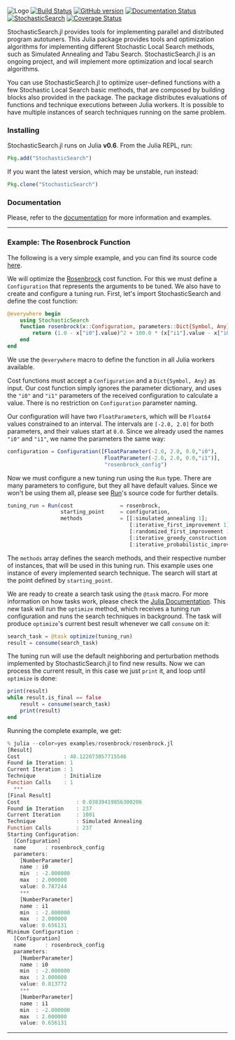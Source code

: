 ![Logo](https://raw.githubusercontent.com/phrb/StochasticSearch.jl/master/img/logo.png)
[![Build Status](https://travis-ci.org/phrb/StochasticSearch.jl.svg?branch=master)](https://travis-ci.org/phrb/StochasticSearch.jl)
[![GitHub version](https://badge.fury.io/gh/phrb%2FStochasticSearch.jl.svg)](https://badge.fury.io/gh/phrb%2FStochasticSearch.jl)
[![Documentation Status](https://readthedocs.org/projects/stochasticsearchjl/badge/?version=latest)](http://stochasticsearchjl.readthedocs.org/en/latest/?badge=latest)
[![StochasticSearch](http://pkg.julialang.org/badges/StochasticSearch_0.5.svg)](http://pkg.julialang.org/?pkg=StochasticSearch&ver=0.5)
[![Coverage Status](https://coveralls.io/repos/phrb/StochasticSearch.jl/badge.svg?branch=master)](https://coveralls.io/r/phrb/StochasticSearch.jl?branch=master)

StochasticSearch.jl provides tools for implementing parallel and distributed
program autotuners.  This Julia package provides tools and optimization
algorithms for implementing different Stochastic Local Search methods, such as
Simulated Annealing and Tabu Search. StochasticSearch.jl is an ongoing project,
and will implement more optimization and local search algorithms.

You can use StochasticSearch.jl to optimize user-defined functions with a few
Stochastic Local Search basic methods, that are composed by building blocks
also provided in the package. The package distributes evaluations of functions
and technique executions between Julia workers. It is possible to have multiple
instances of search techniques running on the same problem.

### Installing

StochasticSearch.jl runs on Julia **v0.6**. From the Julia REPL, run:

```jl
Pkg.add("StochasticSearch")
```

If you want the latest version, which may be unstable, run instead:

```jl
Pkg.clone("StochasticSearch")
```

### Documentation

Please, refer to the
[documentation](http://stochasticsearchjl.readthedocs.org/) for more
information and examples.

---

### Example: The Rosenbrock Function

The following is a very simple example, and you can find its source code
[here](https://github.com/phrb/StochasticSearch.jl/blob/master/examples/rosenbrock/rosenbrock.jl).

We will optimize the
[Rosenbrock](http://en.wikipedia.org/wiki/Rosenbrock_function) cost function.
For this we must define a ```Configuration``` that represents the arguments to
be tuned. We also have to create and configure a tuning run. First, let's
import StochasticSearch and define the cost function:

```jl
@everywhere begin
    using StochasticSearch
    function rosenbrock(x::Configuration, parameters::Dict{Symbol, Any})
        return (1.0 - x["i0"].value)^2 + 100.0 * (x["i1"].value - x["i0"].value^2)^2
    end
end
```
We use the `@everywhere` macro to define the function in all Julia workers
available.

Cost functions must accept a `Configuration` and a `Dict{Symbol, Any}` as
input. Our cost function simply ignores the parameter dictionary, and uses the
`"i0"` and `"i1"` parameters of the received configuration to calculate a
value. There is no restriction on `Configuration` parameter naming.

Our configuration will have two ```FloatParameter```s, which will be
```Float64``` values constrained to an interval. The intervals are ```[-2.0,
2.0]``` for both parameters, and their values start at ```0.0```. Since we
already used the names `"i0"` and `"i1"`, we name the parameters the same way:

```jl
configuration = Configuration([FloatParameter(-2.0, 2.0, 0.0,"i0"),
                               FloatParameter(-2.0, 2.0, 0.0,"i1")],
                               "rosenbrock_config")
```
Now we must configure a new tuning run using the `Run` type. There are many parameters to configure, but they all have default values. Since we won't be using them all, please see [Run](https://github.com/phrb/StochasticSearch.jl/blob/master/src/core/run.jl)'s source code for further details.
```jl
tuning_run = Run(cost               = rosenbrock,
                 starting_point     = configuration,
                 methods            = [[:simulated_annealing 1];
                                       [:iterative_first_improvement 1];
                                       [:randomized_first_improvement 1];
                                       [:iterative_greedy_construction 1];
                                       [:iterative_probabilistic_improvement 1];])
```
The `methods` array defines the search methods, and their respective number of
instances, that will be used in this tuning run. This example uses one instance
of every implemented search technique. The search will start at the point
defined by `starting_point`.

We are ready to create a search task using the `@task` macro. For more
information on how tasks work, please check the [Julia
Documentation](http://docs.julialang.org/en/latest/manual/control-flow/#man-tasks).
This new task will run the `optimize` method, which receives a tuning run
configuration and runs the search techniques in background. The task will
produce `optimize`'s current best result whenever we call `consume` on it:

```jl
search_task = @task optimize(tuning_run)
result = consume(search_task)
```

The tuning run will use the default neighboring and perturbation methods
implemented by StochasticSearch.jl to find new results. Now we can process the
current result, in this case we just `print` it, and loop until `optimize` is
done:

```jl
print(result)
while result.is_final == false
    result = consume(search_task)
    print(result)
end
```

Running the complete example, we get:

```jl
% julia --color=yes examples/rosenbrock/rosenbrock.jl
[Result]
Cost              : 40.122073057715546
Found in Iteration: 1
Current Iteration : 1
Technique         : Initialize
Function Calls    : 1
  ***
[Final Result]
Cost                  : 0.03839419856300206
Found in Iteration    : 237
Current Iteration     : 1001
Technique             : Simulated Annealing
Function Calls        : 237
Starting Configuration:
  [Configuration]
  name      : rosenbrock_config
  parameters:
    [NumberParameter]
    name : i0
    min  : -2.000000
    max  : 2.000000
    value: 0.787244
    ***
    [NumberParameter]
    name : i1
    min  : -2.000000
    max  : 2.000000
    value: 0.656131
Minimum Configuration :
  [Configuration]
  name      : rosenbrock_config
  parameters:
    [NumberParameter]
    name : i0
    min  : -2.000000
    max  : 2.000000
    value: 0.813772
    ***
    [NumberParameter]
    name : i1
    min  : -2.000000
    max  : 2.000000
    value: 0.656131
```

---
